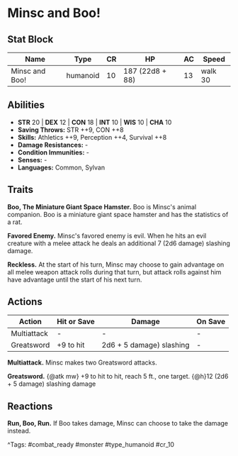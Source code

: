 # Minsc and Boo!

## Stat Block

| Name | Type | CR | HP | AC | Speed |
|------|------|----|----|----|-------|
| Minsc and Boo! | humanoid | 10 | 187 (22d8 + 88) | 13 | walk 30 |

## Abilities

- **STR** 20 | **DEX** 12 | **CON** 18 | **INT** 10 | **WIS** 10 | **CHA** 10
- **Saving Throws:** STR ++9, CON ++8  
- **Skills:** Athletics ++9, Perception ++4, Survival ++8  
- **Damage Resistances:** -  
- **Condition Immunities:** -  
- **Senses:** -  
- **Languages:** Common, Sylvan

## Traits

**Boo, The Miniature Giant Space Hamster.** Boo is Minsc's animal companion. Boo is a miniature giant space hamster and has the statistics of a rat.

**Favored Enemy.** Minsc's favored enemy is evil. When he hits an evil creature with a melee attack he deals an additional 7 (2d6 damage) slashing damage.

**Reckless.** At the start of his turn, Minsc may choose to gain advantage on all melee weapon attack rolls during that turn, but attack rolls against him have advantage until the start of his next turn.


## Actions

| Action | Hit or Save | Damage | On Save |
|--------|--------------|--------|----------|
| Multiattack | - | - | - |
| Greatsword | +9 to hit | 2d6 + 5 damage) slashing | - |

**Multiattack.** Minsc makes two Greatsword attacks.

**Greatsword.** {@atk mw} +9 to hit to hit, reach 5 ft., one target. {@h}12 (2d6 + 5 damage) slashing damage

## Reactions

**Run, Boo, Run.** If Boo takes damage, Minsc can choose to take the damage instead.



^Tags: #combat_ready #monster #type_humanoid #cr_10